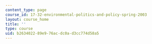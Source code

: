 ```yaml
---
content_type: page
course_id: 17-32-environmental-politics-and-policy-spring-2003
layout: course_home
title: ''
type: course
uid: b2634022-89e9-76ac-dc0a-d3cc774d58a5
---
```

